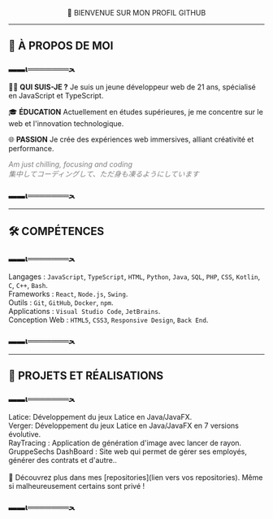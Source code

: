 <div align="center">
👋 BIENVENUE SUR MON PROFIL GITHUB
</div>

<hr>

## 🌟 À PROPOS DE MOI

### ▬▬ι═══════ﺤ

🧑‍💻 **QUI SUIS-JE ?** Je suis un jeune développeur web de 21 ans, spécialisé en JavaScript et TypeScript.

🎓 **ÉDUCATION** Actuellement en études supérieures, je me concentre sur le web et l'innovation technologique.

🌐 **PASSION** Je crée des expériences web immersives, alliant créativité et performance.

<div style="font-style: italic; color: grey;">
  Am just chilling, focusing and coding<br>
  集中してコーディングして、ただ身も凍るようにしています
</div>

### ▬▬ι═══════ﺤ

<hr>

## 🛠️ COMPÉTENCES

### ▬▬ι═══════ﺤ

Langages : `JavaScript`, `TypeScript`, `HTML`, `Python`, `Java`, `SQL`, `PHP`, `CSS`, `Kotlin`, `C`, `C++`, `Bash`. <br>
Frameworks : `React`, `Node.js`, `Swing`.<br>
Outils : `Git`, `GitHub`, `Docker`, `npm`.<br>
Applications : `Visual Studio Code`, `JetBrains`.<br>
Conception Web : `HTML5`, `CSS3`, `Responsive Design`, `Back End`.<br>

### ▬▬ι═══════ﺤ

<hr>

## 🚀 PROJETS ET RÉALISATIONS

### ▬▬ι═══════ﺤ

Latice: Développement du jeux Latice en Java/JavaFX.<br>
Verger: Développement du jeux Latice en Java/JavaFX en 7 versions évolutive.<br>
RayTracing : Application de génération d'image avec lancer de rayon.<br>
GruppeSechs DashBoard : Site web qui permet de gérer ses employés, générer des contrats et d'autre..<br>
<br>
👀 Découvrez plus dans mes [repositories](lien vers vos repositories). Même si malheureusement certains sont privé !

### ▬▬ι═══════ﺤ
